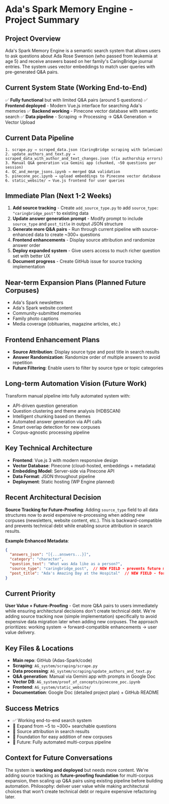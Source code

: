 # Ada's Spark Memory Engine - Project Summary

## Project Overview
Ada's Spark Memory Engine is a semantic search system that allows users to ask questions about Ada Rose Swenson (who passed from leukemia at age 5) and receive answers based on her family's CaringBridge journal entries. The system uses vector embeddings to match user queries with pre-generated Q&A pairs.

## Current System State (Working End-to-End)
✅ **Fully functional** but with limited Q&A pairs (around 5 questions)
✅ **Frontend deployed** - Modern Vue.js interface for searching Ada's memories
✅ **Backend working** - Pinecone vector database with semantic search
✅ **Data pipeline** - Scraping → Processing → Q&A Generation → Vector Upload

## Current Data Pipeline
```
1. scrape.py → scraped_data.json (CaringBridge scraping with Selenium)
2. update_authors_and_text.py → scraped_data_with_author_and_text_changes.json (fix authorship errors)
3. Manual Q&A generation via Gemini app (chunked, ~50 questions per session)
4. QC_and_merge_jsons.ipynb → merged Q&A validation
5. pinecone_poc.ipynb → upload embeddings to Pinecone vector database
6. static_website/ → Vue.js frontend for user queries
```

## Immediate Plan (Next 1-2 Weeks)
1. **Add source tracking** - Create `add_source_type.py` to add `source_type: "caringbridge_post"` to existing data
2. **Update answer generation prompt** - Modify prompt to include `source_type` and `post_title` in output JSON structure
3. **Generate more Q&A pairs** - Run through current pipeline with source-enhanced data to create ~300+ questions
4. **Frontend enhancements** - Display source attribution and randomize answer order
5. **Deploy expanded system** - Give users access to much richer question set with better UX
6. **Document progress** - Create GitHub issue for source tracking implementation

## Near-term Expansion Plans (Planned Future Corpuses)
- Ada's Spark newsletters
- Ada's Spark website content  
- Community-submitted memories
- Family photo captions
- Media coverage (obituaries, magazine articles, etc.)

## Frontend Enhancement Plans
- **Source Attribution**: Display source type and post title in search results
- **Answer Randomization**: Randomize order of multiple answers to avoid repetition
- **Future Filtering**: Enable users to filter by source type or topic categories

## Long-term Automation Vision (Future Work)
Transform manual pipeline into fully automated system with:
- API-driven question generation
- Question clustering and theme analysis (HDBSCAN)
- Intelligent chunking based on themes
- Automated answer generation via API calls
- Smart overlap detection for new corpuses
- Corpus-agnostic processing pipeline

## Key Technical Architecture
- **Frontend**: Vue.js 3 with modern responsive design
- **Vector Database**: Pinecone (cloud-hosted, embeddings + metadata)
- **Embedding Model**: Server-side via Pinecone API
- **Data Format**: JSON throughout pipeline
- **Deployment**: Static hosting (WP Engine planned)

## Recent Architectural Decision
**Source Tracking for Future-Proofing**: Adding `source_type` field to all data structures now to avoid expensive re-processing when adding new corpuses (newsletters, website content, etc.). This is backward-compatible and prevents technical debt while enabling source attribution in search results.

**Example Enhanced Metadata**:
```json
{
  "answers_json": "[{...answers...}]",
  "category": "character",
  "question_text": "What was Ada like as a person?",
  "source_type": "caringbridge_post",  // NEW FIELD - prevents future migration pain
  "post_title": "Ada's Amazing Day at the Hospital"  // NEW FIELD - for display attribution
}
```

## Current Priority
**User Value + Future-Proofing** - Get more Q&A pairs to users immediately while ensuring architectural decisions don't create technical debt. We're adding source tracking now (simple implementation) specifically to avoid expensive data migration later when adding new corpuses. The approach prioritizes: working system → forward-compatible enhancements → user value delivery.

## Key Files & Locations
- **Main repo**: GitHub (Adas-Spark/code)
- **Scraping**: `AG_system/scraping/scrape.py`
- **Data processing**: `AG_system/scraping/update_authors_and_text.py`
- **Q&A generation**: Manual via Gemini app with prompts in Google Doc
- **Vector DB**: `AG_system/proof_of_concepts/pinecone_poc.ipynb`
- **Frontend**: `AG_system/static_website/`
- **Documentation**: Google Doc (detailed project plan) + GitHub README

## Success Metrics
- ✅ Working end-to-end search system
- 🎯 Expand from ~5 to ~300+ searchable questions
- 🎯 Source attribution in search results
- 🎯 Foundation for easy addition of new corpuses
- 🔄 Future: Fully automated multi-corpus pipeline

## Context for Future Conversations
The system is **working and deployed** but needs more content. We're adding source tracking as **future-proofing foundation** for multi-corpus expansion, then scaling up Q&A pairs using existing pipeline before building automation. Philosophy: deliver user value while making architectural choices that won't create technical debt or require expensive refactoring later.